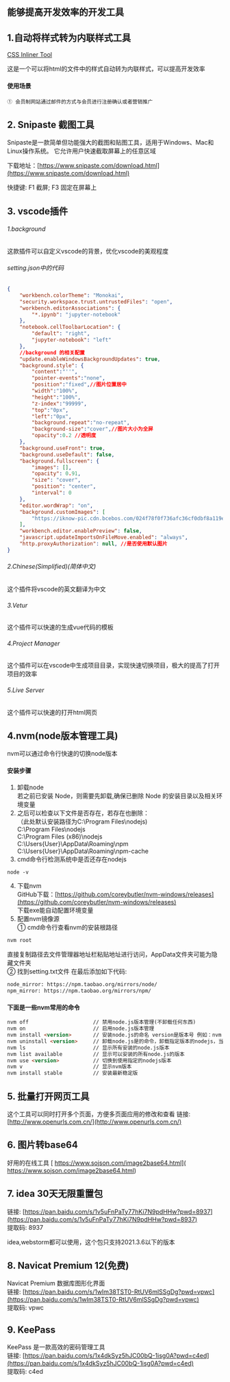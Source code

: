 ## 能够提高开发效率的开发工具

## 1.自动将样式转为内联样式工具

 [CSS Inliner Tool](https://templates.mailchimp.com/resources/inline-css/)

这是一个可以将html的文件中的样式自动转为内联样式，可以提高开发效率
#### 使用场景
    ① 会员制网站通过邮件的方式与会员进行注册确认或者营销推广

## 2. Snipaste 截图工具
Snipaste是一款简单但功能强大的截图和贴图工具，适用于Windows、Mac和Linux操作系统。‌ 它允许用户快速截取屏幕上的任意区域

 下载地址：[https://www.snipaste.com/download.html](https://www.snipaste.com/download.html)

 快捷键: F1 截屏;  F3 固定在屏幕上

## 3. vscode插件
###### 1.background  
这款插件可以自定义vscode的背景，优化vscode的美观程度  
###### setting.json中的代码
```json
{
    "workbench.colorTheme": "Monokai",
    "security.workspace.trust.untrustedFiles": "open",
    "workbench.editorAssociations": {
        "*.ipynb": "jupyter-notebook"
    },
    "notebook.cellToolbarLocation": {
        "default": "right",
        "jupyter-notebook": "left"
    },
    //background 的相关配置
    "update.enableWindowsBackgroundUpdates": true,
    "background.style": {
        "content":"''",
        "pointer-events":"none",
        "position":"fixed",//图片位置居中
        "width":"100%",
        "height":"100%",
        "z-index":"99999",
        "top":"0px",
        "left":"0px",
        "background.repeat":"no-repeat",
        "background-size":"cover",//图片大小为全屏
        "opacity":0.2 //透明度
    },
    "background.useFront": true,
    "background.useDefault": false,
    "background.fullscreen": {
        "images": [],
        "opacity": 0.91,
        "size": "cover",
        "position": "center",
        "interval": 0
    },
    "editor.wordWrap": "on",
    "background.customImages": [
        "https://iknow-pic.cdn.bcebos.com/024f78f0f736afc36cf0dbf8a119ebc4b64512aa"
    ],
    "workbench.editor.enablePreview": false,
    "javascript.updateImportsOnFileMove.enabled": "always",
    "http.proxyAuthorization": null, //是否使用默认图片
}
```
###### 2.Chinese(Simplified)(简体中文)  
这个插件将vscode的英文翻译为中文  
###### 3.Vetur  
这个插件可以快速的生成vue代码的模板  
###### 4.Project Manager  
这个插件可以在vscode中生成项目目录，实现快速切换项目，极大的提高了打开项目的效率  
###### 5.Live Server  
这个插件可以快速的打开html网页

## 4.nvm(node版本管理工具)
nvm可以通过命令行快速的切换node版本

#### 安装步骤
1. 卸载node  
若之前已安装 Node，则需要先卸载,确保已删除 Node 的安装目录以及相关环境变量
2. 之后可以检查以下文件是否存在，若存在也删除：  
（此处默认安装路径为C:\Program Files\nodejs)  
C:\Program Files\nodejs  
C:\Program Files (x86)\nodejs  
C:\Users\{User}\AppData\Roaming\npm  
C:\Users\{User}\AppData\Roaming\npm-cache  
3. cmd命令行检测系统中是否还存在nodejs
``` html
node -v
```
4. 下载nvm  
GitHub下载：[https://github.com/coreybutler/nvm-windows/releases](https://github.com/coreybutler/nvm-windows/releases)  
下载exe能自动配置环境变量
5. 配置nvm镜像源  
① cmd命令行查看nvm的安装根路径  
```html
nvm root
```
直接复制路径去文件管理器地址栏粘贴地址进行访问，AppData文件夹可能为隐藏文件夹  
② 找到setting.txt文件
在最后添加如下代码:
```html
node_mirror: https://npm.taobao.org/mirrors/node/
npm_mirror: https://npm.taobao.org/mirrors/npm/
```
#### 下面是一些nvm常用的命令
```html
nvm off                     // 禁用node.js版本管理(不卸载任何东西)
nvm on                      // 启用node.js版本管理
nvm install <version>       // 安装node.js的命名 version是版本号 例如：nvm install 8.12.0
nvm uninstall <version>     // 卸载node.js是的命令，卸载指定版本的nodejs，当安装失败时卸载使用
nvm ls                      // 显示所有安装的node.js版本
nvm list available          // 显示可以安装的所有node.js的版本
nvm use <version>           // 切换到使用指定的nodejs版本
nvm v                       // 显示nvm版本
nvm install stable          // 安装最新稳定版
```

## 5. 批量打开网页工具
这个工具可以同时打开多个页面，方便多页面应用的修改和查看
链接: [http://www.openurls.com.cn/](http://www.openurls.com.cn/)  

## 6. 图片转base64
好用的在线工具 [ https://www.sojson.com/image2base64.html]( https://www.sojson.com/image2base64.html) 


## 7. idea 30天无限重置包
链接: [https://pan.baidu.com/s/1v5uFnPaTy77hKi7N9pdHHw?pwd=8937](https://pan.baidu.com/s/1v5uFnPaTy77hKi7N9pdHHw?pwd=8937)  
提取码: 8937

idea,webstorm都可以使用，这个包只支持2021.3.6以下的版本

## 8. Navicat Premium 12(免费)

Navicat Premium 数据库图形化界面  
链接: [https://pan.baidu.com/s/1wIm38TST0-RtUV6mlSSgDg?pwd=vpwc](https://pan.baidu.com/s/1wIm38TST0-RtUV6mlSSgDg?pwd=vpwc)  
提取码: vpwc 

## 9. KeePass
KeePass 是一款高效的密码管理工具  
链接: [https://pan.baidu.com/s/1x4dkSyz5hJC00bQ-1isg0A?pwd=c4ed](https://pan.baidu.com/s/1x4dkSyz5hJC00bQ-1isg0A?pwd=c4ed)  
提取码: c4ed 


